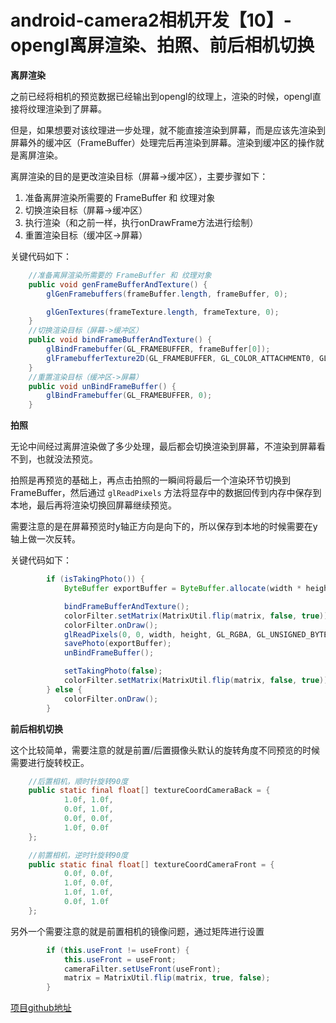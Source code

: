 # android-camera2相机开发【10】-opengl离屏渲染、拍照、前后相机切换

**离屏渲染**

之前已经将相机的预览数据已经输出到opengl的纹理上，渲染的时候，opengl直接将纹理渲染到了屏幕。

但是，如果想要对该纹理进一步处理，就不能直接渲染到屏幕，而是应该先渲染到屏幕外的缓冲区（FrameBuffer）处理完后再渲染到屏幕。渲染到缓冲区的操作就是离屏渲染。

离屏渲染的目的是更改渲染目标（屏幕->缓冲区），主要步骤如下：

1. 准备离屏渲染所需要的 FrameBuffer 和 纹理对象 
2. 切换渲染目标（屏幕->缓冲区）
3. 执行渲染（和之前一样，执行onDrawFrame方法进行绘制）
4. 重置渲染目标（缓冲区->屏幕） 

关键代码如下：

```java
    //准备离屏渲染所需要的 FrameBuffer 和 纹理对象 
    public void genFrameBufferAndTexture() {
        glGenFramebuffers(frameBuffer.length, frameBuffer, 0);

        glGenTextures(frameTexture.length, frameTexture, 0);
    }
    //切换渲染目标（屏幕->缓冲区）
    public void bindFrameBufferAndTexture() {
        glBindFramebuffer(GL_FRAMEBUFFER, frameBuffer[0]);
        glFramebufferTexture2D(GL_FRAMEBUFFER, GL_COLOR_ATTACHMENT0, GL_TEXTURE_2D, frameTexture[0], 0);
    }
    //重置渲染目标（缓冲区->屏幕）
    public void unBindFrameBuffer() {
        glBindFramebuffer(GL_FRAMEBUFFER, 0);
    }
```

**拍照**

无论中间经过离屏渲染做了多少处理，最后都会切换渲染到屏幕，不渲染到屏幕看不到，也就没法预览。

拍照是再预览的基础上，再点击拍照的一瞬间将最后一个渲染环节切换到FrameBuffer，然后通过 `glReadPixels` 方法将显存中的数据回传到内存中保存到本地，最后再将渲染切换回屏幕继续预览。

需要注意的是在屏幕预览时y轴正方向是向下的，所以保存到本地的时候需要在y轴上做一次反转。

关键代码如下：

```java
        if (isTakingPhoto()) {
            ByteBuffer exportBuffer = ByteBuffer.allocate(width * height * 4);

            bindFrameBufferAndTexture();
            colorFilter.setMatrix(MatrixUtil.flip(matrix, false, true));
            colorFilter.onDraw();
            glReadPixels(0, 0, width, height, GL_RGBA, GL_UNSIGNED_BYTE, exportBuffer);
            savePhoto(exportBuffer);
            unBindFrameBuffer();

            setTakingPhoto(false);
            colorFilter.setMatrix(MatrixUtil.flip(matrix, false, true));
        } else {
            colorFilter.onDraw();
        }
```

**前后相机切换**

这个比较简单，需要注意的就是前置/后置摄像头默认的旋转角度不同预览的时候需要进行旋转校正。

```java
    //后置相机，顺时针旋转90度
    public static final float[] textureCoordCameraBack = {
            1.0f, 1.0f,
            0.0f, 1.0f,
            0.0f, 0.0f,
            1.0f, 0.0f
    };

    //前置相机，逆时针旋转90度
    public static final float[] textureCoordCameraFront = {
            0.0f, 0.0f,
            1.0f, 0.0f,
            1.0f, 1.0f,
            0.0f, 1.0f
    };
```

另外一个需要注意的就是前置相机的镜像问题，通过矩阵进行设置

```java
        if (this.useFront != useFront) {
            this.useFront = useFront;
            cameraFilter.setUseFront(useFront);
            matrix = MatrixUtil.flip(matrix, true, false);
        }
```

[项目github地址](https://github.com/WangYantao/android-camera-demos)